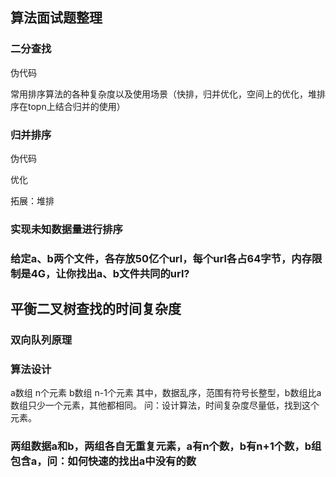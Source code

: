 ## 算法面试题整理

### 二分查找

伪代码

常用排序算法的各种复杂度以及使用场景（快排，归并优化，空间上的优化，堆排序在topn上结合归并的使用）

### 归并排序

伪代码

优化

拓展：堆排

### 实现未知数据量进行排序

### 给定a、b两个文件，各存放50亿个url，每个url各占64字节，内存限制是4G，让你找出a、b文件共同的url?

## 平衡二叉树查找的时间复杂度

### 双向队列原理

### 算法设计

a数组 n个元素
b数组 n-1个元素
其中，数据乱序，范围有符号长整型，b数组比a数组只少一个元素，其他都相同。
问：设计算法，时间复杂度尽量低，找到这个元素。

### 两组数据a和b，两组各自无重复元素，a有n个数，b有n+1个数，b组包含a，问：如何快速的找出a中没有的数